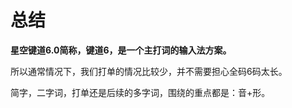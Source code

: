 # 总结

**星空键道6.0简称，键道6，是一个主打词的输入法方案。**

所以通常情况下，我们打单的情况比较少，并不需要担心全码6码太长。

简字，二字词，打单还是后续的多字词，围绕的重点都是：音+形。
